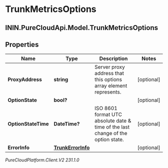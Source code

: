 # TrunkMetricsOptions

## ININ.PureCloudApi.Model.TrunkMetricsOptions

## Properties

|Name | Type | Description | Notes|
|------------ | ------------- | ------------- | -------------|
| **ProxyAddress** | **string** | Server proxy address that this options array element represents. | [optional] |
| **OptionState** | **bool?** |  | [optional] |
| **OptionStateTime** | **DateTime?** | ISO 8601 format UTC absolute date &amp; time of the last change of the option state. | [optional] |
| **ErrorInfo** | [**TrunkErrorInfo**](TrunkErrorInfo) |  | [optional] |



_PureCloudPlatform.Client.V2 231.1.0_
